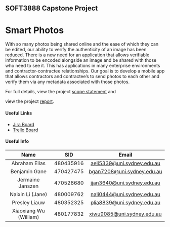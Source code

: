 ## SOFT3888 Capstone Project ##
# Smart Photos #

With so many photos being shared online and the ease of which they can be edited, our ability to verify the authenticity of an image has been reduced. There is a new need for an application that allows verifiable information to be encoded alongside an image and be shared with those who need to see it. This has applications in many enterprise environments and contractor-contractee relationships. Our goal is to develop a mobile app that allows contractors and contractee’s to send photos to each other and verify them via any metadata associated with those photos.

For full details, 
view the project [scope statement](https://docs.google.com/document/d/1UKpeMUImPyK0F95fr1HLlRsca6lM9Uzlq6h1vX1sKNQ/edit?usp=sharing) and

view the project [report](https://docs.google.com/document/d/1nygoYnQJjtUY7fWEP-uIs0MroK6OAfXb76B7mV8KmYE/edit?usp=sharing).


#### Useful Links ####
* [Jira Board](https://soft3888capstone.atlassian.net/browse/SP)
* [Trello Board](https://trello.com/b/XF7IvgLR/soft3888)

#### Useful Info ####
| Name        | SID           | Email  |
| :-------------: |:-------------:|:-------------:|
| Abraham Elias      | 480435916 | aeli5339@uni.sydney.edu.au |
| Benjamin Gane      | 470427475 | bgan7208@uni.sydney.edu.au |
| Jermaine Janszen | 470528680 | jjan3640@uni.sydney.edu.au |
| Naixin Li (Jane) | 480009762 | nali0444@uni.sydney.edu.au |
| Presley Liauw | 480352325 | plia8839@uni.sydney.edu.au | 
| Xiaoxiang Wu (William) |  480177832 | xiwu9085@uni.sydney.edu.au |
